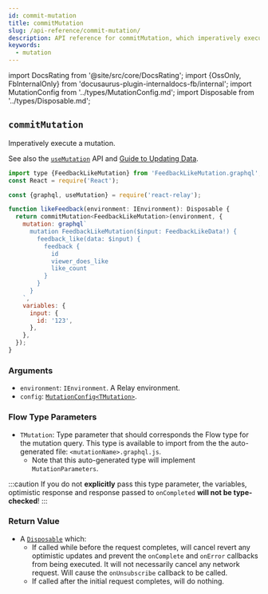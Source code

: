 ```yaml
---
id: commit-mutation
title: commitMutation
slug: /api-reference/commit-mutation/
description: API reference for commitMutation, which imperatively executes a mutation
keywords:
  - mutation
---
```


import DocsRating from '@site/src/core/DocsRating';
import {OssOnly, FbInternalOnly} from 'docusaurus-plugin-internaldocs-fb/internal';
import MutationConfig from '../types/MutationConfig.md';
import Disposable from '../types/Disposable.md';

## `commitMutation`

Imperatively execute a mutation.

See also the [`useMutation`](../use-mutation/) API and [Guide to Updating Data](../../guided-tour/updating-data/).

```js
import type {FeedbackLikeMutation} from 'FeedbackLikeMutation.graphql';
const React = require('React');

const {graphql, useMutation} = require('react-relay');

function likeFeedback(environment: IEnvironment): Disposable {
  return commitMutation<FeedbackLikeMutation>(environment, {
    mutation: graphql`
      mutation FeedbackLikeMutation($input: FeedbackLikeData!) {
        feedback_like(data: $input) {
          feedback {
            id
            viewer_does_like
            like_count
          }
        }
      }
    `,
    variables: {
      input: {
        id: '123',
      },
    },
  });
}
```

### Arguments

* `environment`: `IEnvironment`. A Relay environment.
* `config`: [`MutationConfig<TMutation>`](#type-mutationconfigtmutationconfig-mutationparameters).

<MutationConfig />

### Flow Type Parameters

* `TMutation`: Type parameter that should corresponds the Flow type for the mutation query. This type is available to import from the the auto-generated file: `<mutationName>.graphql.js`.
  * Note that this auto-generated type will implement `MutationParameters`.

:::caution
If you do not **explicitly** pass this type parameter, the variables, optimistic response and response passed to `onCompleted` **will not be type-checked**!
:::

### Return Value

* A [`Disposable`](#interface-disposable) which:
  * If called while before the request completes, will cancel revert any optimistic updates and prevent the `onComplete` and `onError` callbacks from being executed. It will not necessarily cancel any network request. Will cause the `onUnsubscribe` callback to be called.
  * If called after the initial request completes, will do nothing.

<Disposable />

<DocsRating />
